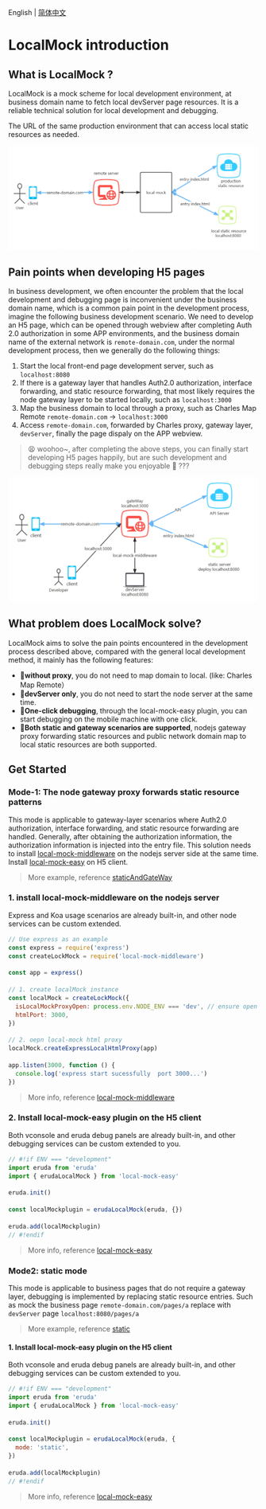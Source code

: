 English | [简体中文](./README_CN.md)

# LocalMock introduction

## What is LocalMock ?

LocalMock is a mock scheme for local development environment, at business domain name to fetch local devServer page resources. It is a reliable technical solution for local development and debugging.

The URL of the same production environment that can access local static resources as needed.

<img width="600" src="https://raw.githubusercontent.com/vigory/docs-static/main/local-mock-core/assets/images/sence-example.png" alt="sence-example" />

## Pain points when developing H5 pages

In business development, we often encounter the problem that the local development and debugging page is inconvenient under the business domain name, which is a common pain point in the development process, imagine the following business development scenario. We need to develop an H5 page, which can be opened through webview after completing Auth 2.0 authorization in some APP environments, and the business domain name of the external network is `remote-domain.com`, under the normal development process, then we generally do the following things:

1. Start the local front-end page development server, such as `localhost:8080`
1. If there is a gateway layer that handles Auth2.0 authorization, interface forwarding, and static resource forwarding, that most likely requires the node gateway layer to be started locally, such as `localhost:3000`
1. Map the business domain to local through a proxy, such as Charles Map Remote `remote-domain.com` -> `localhost:3000`
1. Access `remote-domain.com`, forwarded by Charles proxy, gateway layer, `devServer`, finally the page dispaly on the APP webview.

> 😫 woohoo~, after completing the above steps, you can finally start developing H5 pages happily, but are such development and debugging steps really make you enjoyable 🤔 ???

<img width="600" src="https://raw.githubusercontent.com/vigory/docs-static/main/local-mock-core/assets/images/h5-gateway.png" alt="h5-gateway" />

## What problem does LocalMock solve?

LocalMock aims to solve the pain points encountered in the development process described above, compared with the general local development method, it mainly has the following features:

- 🎉**without proxy**, you do not need to map domain to local. (like: Charles Map Remote）
- 🚀**devServer only**, you do not need to start the node server at the same time.
- 🌻**One-click debugging**, through the local-mock-easy plugin, you can start debugging on the mobile machine with one click.
- 🌻**Both static and gateway scenarios are supported**, nodejs gateway proxy forwarding static resources and public network domain map to local static resources are both supported.

## Get Started

### Mode-1: The node gateway proxy forwards static resource patterns

This mode is applicable to gateway-layer scenarios where Auth2.0 authorization, interface forwarding, and static resource forwarding are handled. Generally, after obtaining the authorization information, the authorization information is injected into the entry file. This solution needs to install [local-mock-middleware](https://www.npmjs.com/package/local-mock-middleware) on the nodejs server side at the same time. Install [local-mock-easy](https://www.npmjs.com/package/local-mock-easy) on H5 client.

> More example, reference [staticAndGateWay](./example/staticAndGateWay/README.md)

### 1. install local-mock-middleware on the nodejs server

Express and Koa usage scenarios are already built-in, and other node services can be custom extended.

```js
// Use express as an example
const express = require('express')
const createLockMock = require('local-mock-middleware')

const app = express()

// 1. create localMock instance
const localMock = createLockMock({
  isLocalMockProxyOpen: process.env.NODE_ENV === 'dev', // ensure open in dev mode
  htmlPort: 3000,
})

// 2. oepn local-mock html proxy
localMock.createExpressLocalHtmlProxy(app)

app.listen(3000, function () {
  console.log('express start sucessfully  port 3000...')
})
```

> More info, reference [local-mock-middleware](https://www.npmjs.com/package/local-mock-middleware)

### 2. Install local-mock-easy plugin on the H5 client

Both vconsole and eruda debug panels are already built-in, and other debugging services can be custom extended to you.

```js
// #!if ENV === "development"
import eruda from 'eruda'
import { erudaLocalMock } from 'local-mock-easy'

eruda.init()

const localMockplugin = erudaLocalMock(eruda, {})

eruda.add(localMockplugin)
// #!endif
```

> More info, reference [local-mock-easy](https://www.npmjs.com/package/local-mock-easy)

### Mode2: static mode

This mode is applicable to business pages that do not require a gateway layer, debugging is implemented by replacing static resource entries. Such as mock the business page `remote-domain.com/pages/a` replace with `devServer` page `localhost:8080/pages/a`

> More example, reference [static](./example/static/README.md)

#### 1. Install local-mock-easy plugin on the H5 client

Both vconsole and eruda debug panels are already built-in, and other debugging services can be custom extended to you.

```js
// #!if ENV === "development"
import eruda from 'eruda'
import { erudaLocalMock } from 'local-mock-easy'

eruda.init()

const localMockplugin = erudaLocalMock(eruda, {
  mode: 'static',
})

eruda.add(localMockplugin)
// #!endif
```

> More info, reference [local-mock-easy](https://www.npmjs.com/package/local-mock-easy)
